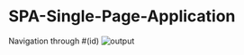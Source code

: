 # SPA-Single-Page-Application
Navigation through #(id)
![output](https://user-images.githubusercontent.com/84903276/133647177-1d6c2b83-6396-4998-b536-04b16100be42.png)
